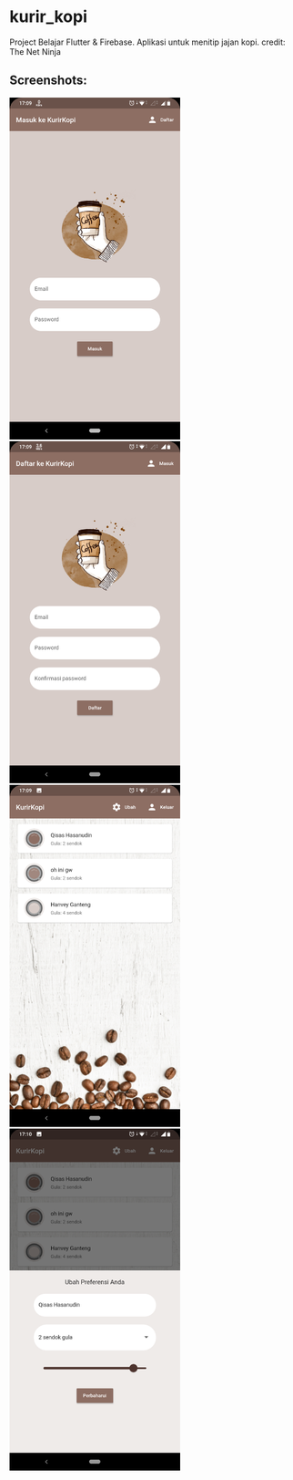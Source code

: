 # kurir_kopi

Project Belajar Flutter & Firebase. Aplikasi untuk menitip jajan kopi.
credit: The Net Ninja

## Screenshots:

<img src="screenshots/screenshot1.png" width="300"> <img src="screenshots/screenshot2.png" width="300">
<img src="screenshots/screenshot3.png" width="300"> <img src="screenshots/screenshot4.png" width="300">
